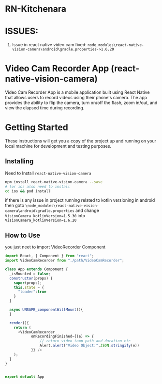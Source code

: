 ﻿# RN-Kitchenara

# ISSUES:
1. Issue in react native video cam fixed: `node_modules\react-native-vision-camera\android\gradle.properties->1.6.20`

# Video Cam Recorder App (react-native-vision-camera)
Video Cam Recorder App is a mobile application built using React Native that allows users to record videos using their phone's camera. The app provides the ability to flip the camera, turn on/off the flash, zoom in/out, and view the elapsed time during recording.

# Getting Started
These instructions will get you a copy of the project up and running on your local machine for development and testing purposes.

## Installing
Need to Install `react-native-vision-camera`
```bash
npm install react-native-vision-camera --save
# for ios also need to install 
cd ios && pod install
```

if there is any issue in project running related to kotlin versioning in android then goto `\node_modules\react-native-vision-camera\android\gradle.properties` and change `VisionCamera_kotlinVersion=1.5.30` into `VisionCamera_kotlinVersion=1.6.20`

## How to Use
you just neet to import VideoRecorder Component

```js
import React, { Component } from "react";
import VideoCamRecorder from "./path/VideoCamRecorder";

class App extends Component {
  _isMounted = false;
  constructor(props) {
    super(props);
    this.state = {
      "loader":true
    }
  }

  async UNSAFE_componentWillMount(){
  }

  render(){
    return (
      <VideoCamRecorder
            onRecordingFinished={(e) => {
                // return video temp path and duration etc
                Alert.alert("Video Object:",JSON.stringify(e))
            }} />
    );
  }
}


export default App
```
